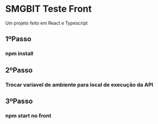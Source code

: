 # SMGBIT Teste Front

Um projeto feito em React e Typescript


## 1ºPasso

### npm install

## 2ºPasso

### Trocar variavel de ambiente para local de execução da API


## 3ºPasso

### npm start no front
